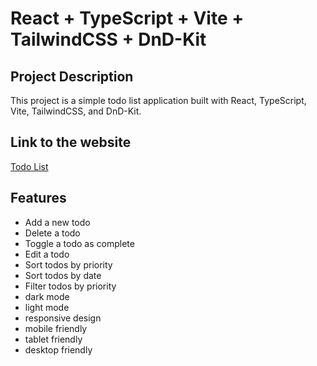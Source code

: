 # React + TypeScript + Vite + TailwindCSS + DnD-Kit

## Project Description

This project is a simple todo list application built with React, TypeScript, Vite, TailwindCSS, and DnD-Kit.

## Link to the website

<a href="https://todolist.amirulismail.com/" target="_blank" rel="noopener noreferrer">Todo List</a>

## Features

- Add a new todo
- Delete a todo
- Toggle a todo as complete
- Edit a todo
- Sort todos by priority
- Sort todos by date
- Filter todos by priority
- dark mode
- light mode
- responsive design
- mobile friendly
- tablet friendly
- desktop friendly

